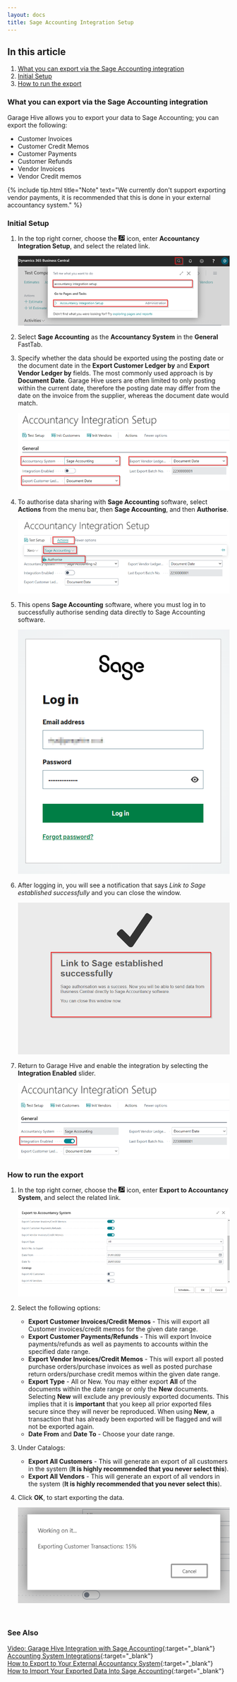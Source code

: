 ```yaml
---
layout: docs
title: Sage Accounting Integration Setup
---
```


## In this article
1. [What you can export via the Sage Accounting integration](#what-you-can-export-via-the-sage-accounting-integration)
2. [Initial Setup](#initial-setup)
3. [How to run the export](#how-to-run-the-export)


### What you can export via the Sage Accounting integration

Garage Hive allows you to export your data to Sage Accounting; you can export the following:

* Customer Invoices
* Customer Credit Memos
* Customer Payments
* Customer Refunds
* Vendor Invoices
* Vendor Credit memos

{% include tip.html title="Note" text="We currently don't support exporting vendor payments, it is recommended that this is done in your external accountancy system." %}

### Initial Setup
1. In the top right corner, choose the ![](media/search_icon.png) icon, enter **Accountancy Integration Setup**, and select the related link.

   ![](media/garagehive-sage-accounting-setup1.png)

1. Select **Sage Accounting** as the **Accountancy System** in the **General** FastTab.
1. Specify whether the data should be exported using the posting date or the document date in the **Export Customer Ledger by** and **Export Vendor Ledger by** fields. The most commonly used approach is by **Document Date**. Garage Hive users are often limited to only posting within the current date, therefore the posting date may differ from the date on the invoice from the supplier, whereas the document date would match.

   ![](media/garagehive-sage-accounting-setup2.png)

1. To authorise data sharing with **Sage Accounting** software, select **Actions** from the menu bar, then **Sage Accounting**, and then **Authorise**. 

   ![](media/garagehive-sage-accounting-setup4.png)

1. This opens **Sage Accounting** software, where you must log in to successfully authorise sending data directly to Sage Accounting software.

   ![](media/garagehive-sage-accounting-setup5.png)

1. After logging in, you will see a notification that says *Link to Sage established successfully* and you can close the window.

   ![](media/garagehive-sage-accounting-setup6.png)

1. Return to Garage Hive and enable the integration by selecting the **Integration Enabled** slider.

   ![](media/garagehive-sage-accounting-setup7.png)

### How to run the export 
1. In the top right corner, choose the ![](media/search_icon.png) icon, enter **Export to Accountancy System**, and select the related link.

    ![](media/garagehive-sage-accounting-setup8.png)

2. Select the following options:
   * **Export Customer Invoices/Credit Memos** - This will export all Customer invoices/credit memos for the given date range. 
   * **Export Customer Payments/Refunds** - This will export Invoice payments/refunds as well as payments to accounts within the specified date range.
   * **Export Vendor Invoices/Credit Memos** - This will export all posted purchase orders/purchase invoices as well as posted purchase return orders/purchase credit memos within the given date range.
   * **Export Type** - All or New. You may either export **All** of the documents within the date range or only the **New** documents. Selecting **New** will exclude any previously exported documents. This implies that it is **important** that you keep all prior exported files secure since they will never be reproduced. When using **New**, a transaction that has already been exported will be flagged and will not be exported again.
   * **Date From** and **Date To** - Choose your date range.

3. Under Catalogs:
   * **Export All Customers** - This will generate an export of all customers in the system (**It is highly recommended that you never select this**).
   * **Export All Vendors** - This will generate an export of all vendors in the system (**It is highly recommended that you never select this**).

4. Click **OK**, to start exporting the data.

   ![](media/garagehive-sage-accounting-setup9.png)


<br>

### **See Also**

[Video: Garage Hive Integration with Sage Accounting](https://www.youtube.com/watch?v=-UMuQjqTgmQ){:target="_blank"} \
[Accounting System Integrations](garagehive-external-accountancy-integration.html){:target="_blank"} \
[How to Export to Your External Accountancy System](garagehive-finance-accountancy-export.html){:target="_blank"} \
[How to Import Your Exported Data Into Sage Accounting](garagehive-import-exported-data-to-sage-accounting.html){:target="_blank"}


